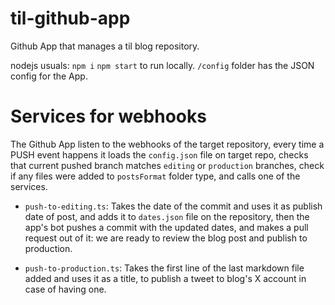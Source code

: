 til-github-app
==============

Github App that manages a til blog repository.

nodejs usuals: `npm i` `npm start` to run locally.
`/config` folder has the JSON config for the App.

Services for webhooks
=====================

The Github App listen to the webhooks of the target repository, every time a PUSH event happens it loads the `config.json` file on target repo,
checks that current pushed branch matches `editing` or `production` branches, check if any files were added to `postsFormat` folder type, 
and calls one of the services. 

- `push-to-editing.ts`: Takes the date of the commit and uses it as publish date of post, and adds it to `dates.json` file on the repository, 
then the app's bot pushes a commit with the updated dates, and makes a pull request out of it: we are ready to review the blog post and publish to production.

- `push-to-production.ts`: Takes the first line of the last markdown file added and uses it as a title, to publish a tweet to blog's X account in case of having one.